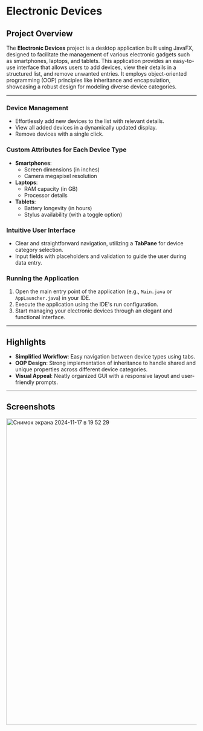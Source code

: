 # Electronic Devices

## **Project Overview**

The **Electronic Devices** project is a desktop application built using JavaFX, designed to facilitate the management of various electronic gadgets such as smartphones, laptops, and tablets. This application provides an easy-to-use interface that allows users to add devices, view their details in a structured list, and remove unwanted entries. It employs object-oriented programming (OOP) principles like inheritance and encapsulation, showcasing a robust design for modeling diverse device categories.

---

### **Device Management**
- Effortlessly add new devices to the list with relevant details.
- View all added devices in a dynamically updated display.
- Remove devices with a single click.

  
### **Custom Attributes for Each Device Type**
- **Smartphones**: 
  - Screen dimensions (in inches)
  - Camera megapixel resolution
- **Laptops**:
  - RAM capacity (in GB)
  - Processor details
- **Tablets**:
  - Battery longevity (in hours)
  - Stylus availability (with a toggle option)
    

### **Intuitive User Interface**
- Clear and straightforward navigation, utilizing a **TabPane** for device category selection.
- Input fields with placeholders and validation to guide the user during data entry.

  

### **Running the Application**
1. Open the main entry point of the application (e.g., `Main.java` or `AppLauncher.java`) in your IDE.
2. Execute the application using the IDE's run configuration.
3. Start managing your electronic devices through an elegant and functional interface.

---

## **Highlights**

- **Simplified Workflow**: Easy navigation between device types using tabs.
- **OOP Design**: Strong implementation of inheritance to handle shared and unique properties across different device categories.
- **Visual Appeal**: Neatly organized GUI with a responsive layout and user-friendly prompts.

---

## **Screenshots**
<img width="810" alt="Снимок экрана 2024-11-17 в 19 52 29" src="https://github.com/user-attachments/assets/850cbe25-761a-4e09-b840-378c8ba1da61">
